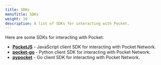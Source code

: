 ```yaml
---
title: SDKs
menuTitle: SDKs
weight: 10
description: A list of SDKs for interacting with Pocket.
---
```


Here are some SDKs for interacting with Pocket:

* **[PocketJS](https://github.com/pokt-foundation/pocket-js)** - JavaScript client SDK for interacting with Pocket Network.
* **[pocket-go](https://github.com/pokt-foundation/pypocket)** - Python client SDK for interacting with Pocket Network.
* **[pypocket](https://github.com/pokt-foundation/pypocket)** - Go client SDK for interacting with Pocket Network.
